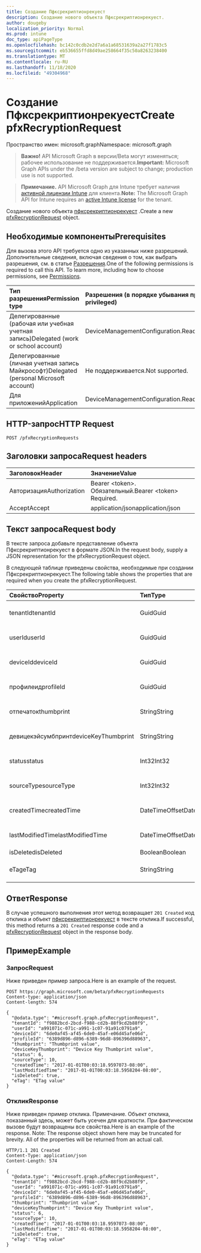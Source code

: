 ```yaml
---
title: Создание Пфксрекриптионрекуест
description: Создание нового объекта Пфксрекриптионрекуест.
author: dougeby
localization_priority: Normal
ms.prod: intune
doc_type: apiPageType
ms.openlocfilehash: bc142c0cdb2e2d7a6a1a68531639a2a27f1783c5
ms.sourcegitcommit: eb536655ffd8d49ae258664f35c50a8263238400
ms.translationtype: MT
ms.contentlocale: ru-RU
ms.lasthandoff: 11/18/2020
ms.locfileid: "49304968"
---
```

# <a name="create-pfxrecryptionrequest"></a><span data-ttu-id="de468-103">Создание Пфксрекриптионрекуест</span><span class="sxs-lookup"><span data-stu-id="de468-103">Create pfxRecryptionRequest</span></span>

<span data-ttu-id="de468-104">Пространство имен: microsoft.graph</span><span class="sxs-lookup"><span data-stu-id="de468-104">Namespace: microsoft.graph</span></span>

> <span data-ttu-id="de468-105">**Важно!** API Microsoft Graph в версии/Beta могут изменяться; рабочее использование не поддерживается.</span><span class="sxs-lookup"><span data-stu-id="de468-105">**Important:** Microsoft Graph APIs under the /beta version are subject to change; production use is not supported.</span></span>

> <span data-ttu-id="de468-106">**Примечание.** API Microsoft Graph для Intune требует наличия [активной лицензии Intune](https://go.microsoft.com/fwlink/?linkid=839381) для клиента.</span><span class="sxs-lookup"><span data-stu-id="de468-106">**Note:** The Microsoft Graph API for Intune requires an [active Intune license](https://go.microsoft.com/fwlink/?linkid=839381) for the tenant.</span></span>

<span data-ttu-id="de468-107">Создание нового объекта [пфксрекриптионрекуест](../resources/intune-raimportcerts-pfxrecryptionrequest.md) .</span><span class="sxs-lookup"><span data-stu-id="de468-107">Create a new [pfxRecryptionRequest](../resources/intune-raimportcerts-pfxrecryptionrequest.md) object.</span></span>

## <a name="prerequisites"></a><span data-ttu-id="de468-108">Необходимые компоненты</span><span class="sxs-lookup"><span data-stu-id="de468-108">Prerequisites</span></span>
<span data-ttu-id="de468-p101">Для вызова этого API требуется одно из указанных ниже разрешений. Дополнительные сведения, включая сведения о том, как выбрать разрешения, см. в статье [Разрешения](/graph/permissions-reference).</span><span class="sxs-lookup"><span data-stu-id="de468-p101">One of the following permissions is required to call this API. To learn more, including how to choose permissions, see [Permissions](/graph/permissions-reference).</span></span>

|<span data-ttu-id="de468-111">Тип разрешения</span><span class="sxs-lookup"><span data-stu-id="de468-111">Permission type</span></span>|<span data-ttu-id="de468-112">Разрешения (в порядке убывания привилегий)</span><span class="sxs-lookup"><span data-stu-id="de468-112">Permissions (from most to least privileged)</span></span>|
|:---|:---|
|<span data-ttu-id="de468-113">Делегированные (рабочая или учебная учетная запись)</span><span class="sxs-lookup"><span data-stu-id="de468-113">Delegated (work or school account)</span></span>|<span data-ttu-id="de468-114">DeviceManagementConfiguration.ReadWrite.All</span><span class="sxs-lookup"><span data-stu-id="de468-114">DeviceManagementConfiguration.ReadWrite.All</span></span>|
|<span data-ttu-id="de468-115">Делегированные (личная учетная запись Майкрософт)</span><span class="sxs-lookup"><span data-stu-id="de468-115">Delegated (personal Microsoft account)</span></span>|<span data-ttu-id="de468-116">Не поддерживается.</span><span class="sxs-lookup"><span data-stu-id="de468-116">Not supported.</span></span>|
|<span data-ttu-id="de468-117">Для приложений</span><span class="sxs-lookup"><span data-stu-id="de468-117">Application</span></span>|<span data-ttu-id="de468-118">DeviceManagementConfiguration.ReadWrite.All</span><span class="sxs-lookup"><span data-stu-id="de468-118">DeviceManagementConfiguration.ReadWrite.All</span></span>|

## <a name="http-request"></a><span data-ttu-id="de468-119">HTTP-запрос</span><span class="sxs-lookup"><span data-stu-id="de468-119">HTTP Request</span></span>
<!-- {
  "blockType": "ignored"
}
-->
``` http
POST /pfxRecryptionRequests
```

## <a name="request-headers"></a><span data-ttu-id="de468-120">Заголовки запроса</span><span class="sxs-lookup"><span data-stu-id="de468-120">Request headers</span></span>
|<span data-ttu-id="de468-121">Заголовок</span><span class="sxs-lookup"><span data-stu-id="de468-121">Header</span></span>|<span data-ttu-id="de468-122">Значение</span><span class="sxs-lookup"><span data-stu-id="de468-122">Value</span></span>|
|:---|:---|
|<span data-ttu-id="de468-123">Авторизация</span><span class="sxs-lookup"><span data-stu-id="de468-123">Authorization</span></span>|<span data-ttu-id="de468-124">Bearer &lt;token&gt;. Обязательный.</span><span class="sxs-lookup"><span data-stu-id="de468-124">Bearer &lt;token&gt; Required.</span></span>|
|<span data-ttu-id="de468-125">Accept</span><span class="sxs-lookup"><span data-stu-id="de468-125">Accept</span></span>|<span data-ttu-id="de468-126">application/json</span><span class="sxs-lookup"><span data-stu-id="de468-126">application/json</span></span>|

## <a name="request-body"></a><span data-ttu-id="de468-127">Текст запроса</span><span class="sxs-lookup"><span data-stu-id="de468-127">Request body</span></span>
<span data-ttu-id="de468-128">В тексте запроса добавьте представление объекта Пфксрекриптионрекуест в формате JSON.</span><span class="sxs-lookup"><span data-stu-id="de468-128">In the request body, supply a JSON representation for the pfxRecryptionRequest object.</span></span>

<span data-ttu-id="de468-129">В следующей таблице приведены свойства, необходимые при создании Пфксрекриптионрекуест.</span><span class="sxs-lookup"><span data-stu-id="de468-129">The following table shows the properties that are required when you create the pfxRecryptionRequest.</span></span>

|<span data-ttu-id="de468-130">Свойство</span><span class="sxs-lookup"><span data-stu-id="de468-130">Property</span></span>|<span data-ttu-id="de468-131">Тип</span><span class="sxs-lookup"><span data-stu-id="de468-131">Type</span></span>|<span data-ttu-id="de468-132">Описание</span><span class="sxs-lookup"><span data-stu-id="de468-132">Description</span></span>|
|:---|:---|:---|
|<span data-ttu-id="de468-133">tenantId</span><span class="sxs-lookup"><span data-stu-id="de468-133">tenantId</span></span>|<span data-ttu-id="de468-134">Guid</span><span class="sxs-lookup"><span data-stu-id="de468-134">Guid</span></span>|<span data-ttu-id="de468-135">Пока не задокументировано.</span><span class="sxs-lookup"><span data-stu-id="de468-135">Not yet documented</span></span>|
|<span data-ttu-id="de468-136">userId</span><span class="sxs-lookup"><span data-stu-id="de468-136">userId</span></span>|<span data-ttu-id="de468-137">Guid</span><span class="sxs-lookup"><span data-stu-id="de468-137">Guid</span></span>|<span data-ttu-id="de468-138">Пока не задокументировано.</span><span class="sxs-lookup"><span data-stu-id="de468-138">Not yet documented</span></span>|
|<span data-ttu-id="de468-139">deviceId</span><span class="sxs-lookup"><span data-stu-id="de468-139">deviceId</span></span>|<span data-ttu-id="de468-140">Guid</span><span class="sxs-lookup"><span data-stu-id="de468-140">Guid</span></span>|<span data-ttu-id="de468-141">Пока не задокументировано.</span><span class="sxs-lookup"><span data-stu-id="de468-141">Not yet documented</span></span>|
|<span data-ttu-id="de468-142">профилеид</span><span class="sxs-lookup"><span data-stu-id="de468-142">profileId</span></span>|<span data-ttu-id="de468-143">Guid</span><span class="sxs-lookup"><span data-stu-id="de468-143">Guid</span></span>|<span data-ttu-id="de468-144">Пока не задокументировано.</span><span class="sxs-lookup"><span data-stu-id="de468-144">Not yet documented</span></span>|
|<span data-ttu-id="de468-145">отпечаток</span><span class="sxs-lookup"><span data-stu-id="de468-145">thumbprint</span></span>|<span data-ttu-id="de468-146">String</span><span class="sxs-lookup"><span data-stu-id="de468-146">String</span></span>|<span data-ttu-id="de468-147">Пока не задокументировано.</span><span class="sxs-lookup"><span data-stu-id="de468-147">Not yet documented</span></span>|
|<span data-ttu-id="de468-148">девицекэйсумбпринт</span><span class="sxs-lookup"><span data-stu-id="de468-148">deviceKeyThumbprint</span></span>|<span data-ttu-id="de468-149">String</span><span class="sxs-lookup"><span data-stu-id="de468-149">String</span></span>|<span data-ttu-id="de468-150">Пока не задокументировано.</span><span class="sxs-lookup"><span data-stu-id="de468-150">Not yet documented</span></span>|
|<span data-ttu-id="de468-151">status</span><span class="sxs-lookup"><span data-stu-id="de468-151">status</span></span>|<span data-ttu-id="de468-152">Int32</span><span class="sxs-lookup"><span data-stu-id="de468-152">Int32</span></span>|<span data-ttu-id="de468-153">Пока не задокументировано.</span><span class="sxs-lookup"><span data-stu-id="de468-153">Not yet documented</span></span>|
|<span data-ttu-id="de468-154">sourceType</span><span class="sxs-lookup"><span data-stu-id="de468-154">sourceType</span></span>|<span data-ttu-id="de468-155">Int32</span><span class="sxs-lookup"><span data-stu-id="de468-155">Int32</span></span>|<span data-ttu-id="de468-156">Пока не задокументировано.</span><span class="sxs-lookup"><span data-stu-id="de468-156">Not yet documented</span></span>|
|<span data-ttu-id="de468-157">createdTime</span><span class="sxs-lookup"><span data-stu-id="de468-157">createdTime</span></span>|<span data-ttu-id="de468-158">DateTimeOffset</span><span class="sxs-lookup"><span data-stu-id="de468-158">DateTimeOffset</span></span>|<span data-ttu-id="de468-159">Пока не задокументировано.</span><span class="sxs-lookup"><span data-stu-id="de468-159">Not yet documented</span></span>|
|<span data-ttu-id="de468-160">lastModifiedTime</span><span class="sxs-lookup"><span data-stu-id="de468-160">lastModifiedTime</span></span>|<span data-ttu-id="de468-161">DateTimeOffset</span><span class="sxs-lookup"><span data-stu-id="de468-161">DateTimeOffset</span></span>|<span data-ttu-id="de468-162">Пока не задокументировано.</span><span class="sxs-lookup"><span data-stu-id="de468-162">Not yet documented</span></span>|
|<span data-ttu-id="de468-163">isDeleted</span><span class="sxs-lookup"><span data-stu-id="de468-163">isDeleted</span></span>|<span data-ttu-id="de468-164">Boolean</span><span class="sxs-lookup"><span data-stu-id="de468-164">Boolean</span></span>|<span data-ttu-id="de468-165">Н/Д</span><span class="sxs-lookup"><span data-stu-id="de468-165">Not yet documented</span></span>|
|<span data-ttu-id="de468-166">eTag</span><span class="sxs-lookup"><span data-stu-id="de468-166">eTag</span></span>|<span data-ttu-id="de468-167">String</span><span class="sxs-lookup"><span data-stu-id="de468-167">String</span></span>|<span data-ttu-id="de468-168">Пока не задокументировано.</span><span class="sxs-lookup"><span data-stu-id="de468-168">Not yet documented</span></span>|



## <a name="response"></a><span data-ttu-id="de468-169">Ответ</span><span class="sxs-lookup"><span data-stu-id="de468-169">Response</span></span>
<span data-ttu-id="de468-170">В случае успешного выполнения этот метод возвращает `201 Created` код отклика и объект [пфксрекриптионрекуест](../resources/intune-raimportcerts-pfxrecryptionrequest.md) в тексте отклика.</span><span class="sxs-lookup"><span data-stu-id="de468-170">If successful, this method returns a `201 Created` response code and a [pfxRecryptionRequest](../resources/intune-raimportcerts-pfxrecryptionrequest.md) object in the response body.</span></span>

## <a name="example"></a><span data-ttu-id="de468-171">Пример</span><span class="sxs-lookup"><span data-stu-id="de468-171">Example</span></span>

### <a name="request"></a><span data-ttu-id="de468-172">Запрос</span><span class="sxs-lookup"><span data-stu-id="de468-172">Request</span></span>
<span data-ttu-id="de468-173">Ниже приведен пример запроса.</span><span class="sxs-lookup"><span data-stu-id="de468-173">Here is an example of the request.</span></span>
``` http
POST https://graph.microsoft.com/beta/pfxRecryptionRequests
Content-type: application/json
Content-length: 574

{
  "@odata.type": "#microsoft.graph.pfxRecryptionRequest",
  "tenantId": "f9882bcd-2bcd-f988-cd2b-88f9cd2b88f9",
  "userId": "a991071c-071c-a991-1c07-91a91c0791a9",
  "deviceId": "6de0af45-af45-6de0-45af-e06d45afe06d",
  "profileId": "6389d896-d896-6389-96d8-896396d88963",
  "thumbprint": "Thumbprint value",
  "deviceKeyThumbprint": "Device Key Thumbprint value",
  "status": 6,
  "sourceType": 10,
  "createdTime": "2017-01-01T00:03:18.9597073-08:00",
  "lastModifiedTime": "2017-01-01T00:03:18.5958204-08:00",
  "isDeleted": true,
  "eTag": "ETag value"
}
```

### <a name="response"></a><span data-ttu-id="de468-174">Отклик</span><span class="sxs-lookup"><span data-stu-id="de468-174">Response</span></span>
<span data-ttu-id="de468-p102">Ниже приведен пример отклика. Примечание. Объект отклика, показанный здесь, может быть усечен для краткости. При фактическом вызове будут возвращены все свойства.</span><span class="sxs-lookup"><span data-stu-id="de468-p102">Here is an example of the response. Note: The response object shown here may be truncated for brevity. All of the properties will be returned from an actual call.</span></span>
``` http
HTTP/1.1 201 Created
Content-Type: application/json
Content-Length: 574

{
  "@odata.type": "#microsoft.graph.pfxRecryptionRequest",
  "tenantId": "f9882bcd-2bcd-f988-cd2b-88f9cd2b88f9",
  "userId": "a991071c-071c-a991-1c07-91a91c0791a9",
  "deviceId": "6de0af45-af45-6de0-45af-e06d45afe06d",
  "profileId": "6389d896-d896-6389-96d8-896396d88963",
  "thumbprint": "Thumbprint value",
  "deviceKeyThumbprint": "Device Key Thumbprint value",
  "status": 6,
  "sourceType": 10,
  "createdTime": "2017-01-01T00:03:18.9597073-08:00",
  "lastModifiedTime": "2017-01-01T00:03:18.5958204-08:00",
  "isDeleted": true,
  "eTag": "ETag value"
}
```




